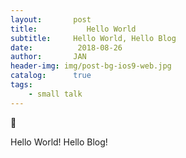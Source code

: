 ```yaml
---
layout:       post
title:           Hello World
subtitle:     Hello World, Hello Blog
date:          2018-08-26
author:       JAN
header-img: img/post-bg-ios9-web.jpg
catalog:      true
tags:
    - small talk
---
```


🥶

Hello World!
Hello Blog!
